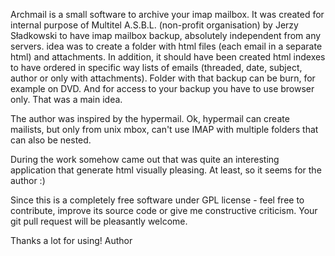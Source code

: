 Archmail is a small software to archive your imap mailbox. It was created for internal purpose
of Multitel A.S.B.L. (non-profit organisation) by Jerzy Sładkowski to have imap mailbox backup,
absolutely independent from any servers. idea was to create a folder with html files (each email
in a separate html) and attachments. In addition, it should have been created html indexes to have
ordered in specific way lists of emails (threaded, date, subject, author or only with attachments).
Folder with that backup can be burn, for example on DVD. And for access to your backup you have to use
browser only. That was a main idea.

The author was inspired by the hypermail. Ok, hypermail can create mailists, but only from unix mbox,
can't use IMAP with multiple folders that can also be nested.

During the work somehow came out that was quite an interesting application that generate html visually pleasing.
At least, so it seems for the author :)

Since this is a completely free software under GPL license - feel free to contribute, improve its source code or give me constructive criticism.
Your git pull request will be pleasantly welcome.

Thanks a lot for using!
Author

